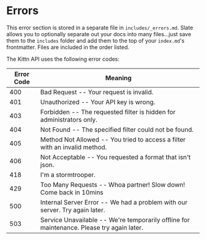 # Errors

<aside class="notice">
This error section is stored in a separate file in <code>includes/_errors.md</code>. Slate allows you to optionally separate out your docs into many files...just save them to the <code>includes</code> folder and add them to the top of your <code>index.md</code>'s frontmatter. Files are included in the order listed.
</aside>

The Kittn API uses the following error codes:


Error Code | Meaning
---------- | -------
400 | Bad Request -- Your request is invalid.
401 | Unauthorized -- Your API key is wrong.
403 | Forbidden -- The requested filter is hidden for administrators only.
404 | Not Found -- The specified filter could not be found.
405 | Method Not Allowed -- You tried to access a filter with an invalid method.
406 | Not Acceptable -- You requested a format that isn't json.
418 | I'm a stormtrooper.
429 | Too Many Requests -- Whoa partner! Slow down! Come back in 10mins
500 | Internal Server Error -- We had a problem with our server. Try again later.
503 | Service Unavailable -- We're temporarily offline for maintenance. Please try again later.
